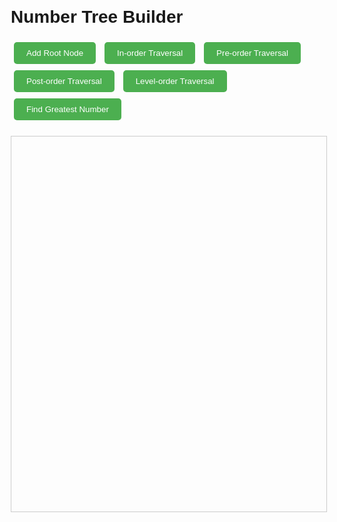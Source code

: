 <html lang="en">
<head>
    <meta charset="UTF-8">
    <meta name="viewport" content="width=device-width, initial-scale=1.0">
    <title>Number Tree Builder</title>
    <style>
        body {
            font-family: Arial, sans-serif;
            margin: 20px;
        }
        .tree-container {
            position: relative;
            width: 100%;
            height: 600px;
            border: 1px solid #ccc;
            overflow: auto;
        }
        .tree-node {
            position: absolute;
            display: flex;
            align-items: center;
            justify-content: center;
            width: 40px;
            height: 40px;
            border-radius: 50%;
            background-color: #4CAF50;
            color: white;
            text-align: center;
        }
        .tree-node input {
            width: 35px;
            height: 20px;
            border: none;
            text-align: center;
            font-size: 14px;
        }
        svg {
            position: absolute;
            width: 100%;
            height: 100%;
        }
        #tree-controls {
            margin-bottom: 20px;
        }
        #tree-controls button {
            background-color: #4CAF50;
            color: white;
            border: none;
            padding: 10px 20px;
            margin: 5px;
            border-radius: 5px;
            cursor: pointer;
            transition: background-color 0.3s;
        }
        #tree-controls button:hover {
            background-color: #45a049;
        }
    </style>
</head>
<body>
    <h1>Number Tree Builder</h1>
    <div id="tree-controls">
        <button onclick="addNode()">Add Root Node</button>
        <button onclick="inOrderTraversal()">In-order Traversal</button>
        <button onclick="preOrderTraversal()">Pre-order Traversal</button>
        <button onclick="postOrderTraversal()">Post-order Traversal</button>
        <button onclick="levelOrderTraversal()">Level-order Traversal</button>
        <button onclick="findGreatestNumber()">Find Greatest Number</button>
    </div>
    <div class="tree-container" id="tree-container"></div>
    <div id="result"></div>
    <script>
        class TreeNode {
            constructor(value) {
                this.value = value;
                this.left = null;
                this.right = null;
                this.x = 0;
                this.y = 0;
            }
        }
        let root = null;

        function createNodeElement(node) {
            const nodeElement = document.createElement('div');
            nodeElement.className = 'tree-node';
            nodeElement.innerHTML = `
                <input type="number" value="${node.value !== null ? node.value : ''}" onblur="updateNodeValue(this)">
                <button onclick="addChildNode(this, 'left')">L</button>
                <button onclick="addChildNode(this, 'right')">R</button>
            `;
            node.element = nodeElement;
            return nodeElement;
        }

        function addNode() {
            if (root === null) {
                root = new TreeNode(null);
                document.getElementById('tree-container').appendChild(createNodeElement(root));
                renderTree();
            }
        }

        function updateNodeValue(input) {
            const value = input.value;
            const node = findNodeByElement(input.parentElement);
            node.value = parseInt(value, 10);
            renderTree();
        }

        function addChildNode(button, position) {
            const parentNode = findNodeByElement(button.parentElement);
            if (!parentNode[position]) {
                parentNode[position] = new TreeNode(null);
                document.getElementById('tree-container').appendChild(createNodeElement(parentNode[position]));
                renderTree();
            }
        }

        function findNodeByElement(element, currentNode = root) {
            if (!currentNode) return null;
            if (currentNode.element === element) return currentNode;
            return findNodeByElement(element, currentNode.left) || findNodeByElement(element, currentNode.right);
        }

        function renderTree() {
            const container = document.getElementById('tree-container');
            container.innerHTML = '';
            const svg = document.createElementNS('http://www.w3.org/2000/svg', 'svg');
            container.appendChild(svg);
            if (root) {
                positionNodes(root, 0, container.clientWidth, 20);
                drawTree(root, container, svg);
            }
        }

        function positionNodes(node, xMin, xMax, y) {
            if (node === null) return;
            const xMid = (xMin + xMax) / 2;
            node.x = xMid;
            node.y = y;
            positionNodes(node.left, xMin, xMid, y + 80);
            positionNodes(node.right, xMid, xMax, y + 80);
        }

        function drawTree(node, container, svg) {
            if (node === null) return;
            if (node.left) drawLine(node, node.left, svg);
            if (node.right) drawLine(node, node.right, svg);
            drawNode(node, container);
            drawTree(node.left, container, svg);
            drawTree(node.right, container, svg);
        }

        function drawNode(node, container) {
            const nodeDiv = createNodeElement(node);
            nodeDiv.style.left = `${node.x - 20}px`;
            nodeDiv.style.top = `${node.y - 20}px`;
            container.appendChild(nodeDiv);
        }

        function drawLine(parent, child, svg) {
            const line = document.createElementNS('http://www.w3.org/2000/svg', 'line');
            line.setAttribute('x1', parent.x);
            line.setAttribute('y1', parent.y + 20);
            line.setAttribute('x2', child.x);
            line.setAttribute('y2', child.y - 20);
            line.setAttribute('stroke', 'black');
            line.setAttribute('stroke-width', '2');
            svg.appendChild(line);
        }

        function inOrderTraversal() {
            const result = [];
            function traverse(node) {
                if (node !== null) {
                    traverse(node.left);
                    if (node.value !== null) result.push(node.value);
                    traverse(node.right);
                }
            }
            traverse(root);
            document.getElementById('result').innerText = 'In-order Traversal: ' + result.join(', ');
        }

        function preOrderTraversal() {
            const result = [];
            function traverse(node) {
                if (node !== null) {
                    if (node.value !== null) result.push(node.value);
                    traverse(node.left);
                    traverse(node.right);
                }
            }
            traverse(root);
            document.getElementById('result').innerText = 'Pre-order Traversal: ' + result.join(', ');
        }

        function postOrderTraversal() {
            const result = [];
            function traverse(node) {
                if (node !== null) {
                    traverse(node.left);
                    traverse(node.right);
                    if (node.value !== null) result.push(node.value);
                }
            }
            traverse(root);
            document.getElementById('result').innerText = 'Post-order Traversal: ' + result.join(', ');
        }

        function levelOrderTraversal() {
            const result = [];
            const queue = [];
            if (root !== null) {
                queue.push(root);
                while (queue.length > 0) {
                    const node = queue.shift();
                    if (node.value !== null) result.push(node.value);
                    if (node.left !== null) queue.push(node.left);
                    if (node.right !== null) queue.push(node.right);
                }
            }
            document.getElementById('result').innerText = 'Level-order Traversal: ' + result.join(', ');
        }

        function findGreatestNumber() {
            function findMax(node) {
                if (node === null) return -Infinity;
                const leftMax = findMax(node.left);
                const rightMax = findMax(node.right);
                return Math.max(node.value, leftMax, rightMax);
            }
            const greatestNumber = findMax(root);
            document.getElementById('result').innerText = 'Greatest Number: ' + (greatestNumber === -Infinity ? 'Tree is empty' : greatestNumber);
        }
    </script>
</body>
</html>
